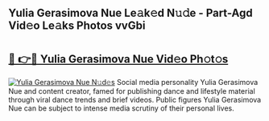 ## Yulia Gerasimova Nue Le𝚊k𝚎d N𝚞𝚍e - Part-Agd Vid𝚎o Le𝚊ks Photos vvGbi

# <h2><a href="http://fb6hgmd.evod.top/?m=Yulia+Gerasimova+Nue">🔗 👉🔴 Yulia Gerasimova Nue Vid𝚎o Ph𝚘t𝚘s</a></h2>

[![Yulia Gerasimova Nue N𝚞d𝚎s](https://i.imgur.com/8V9OHl7.gif)](http://fb6hgmd.evod.top/?m=Yulia+Gerasimova+Nue)
Social media personality Yulia Gerasimova Nue and content creator, famed for publishing dance and lifestyle material through viral dance trends and brief videos. Public figures Yulia Gerasimova Nue can be subject to intense media scrutiny of their personal lives. 
